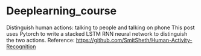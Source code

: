 # Deeplearning_course
Distinguish human actions: talking to people and talking on phone
This post uses Pytorch to write a stacked LSTM RNN neural network to distinguish the two actions.
Reference: https://github.com/SmitSheth/Human-Activity-Recognition
